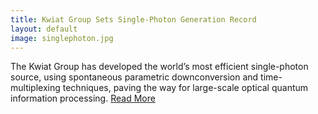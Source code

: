 ```yaml
---
title: Kwiat Group Sets Single-Photon Generation Record
layout: default
image: singlephoton.jpg
---
```


The Kwiat Group has developed the world’s most efficient single-photon source, using spontaneous parametric downconversion and time-multiplexing techniques, paving the way for large-scale optical quantum information processing. [Read More](https://physics.illinois.edu/news/article/34474)